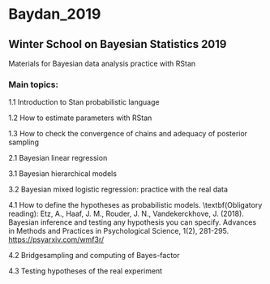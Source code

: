 # Baydan_2019
## Winter School on Bayesian Statistics 2019

Materials for Bayesian data analysis practice with RStan

### Main topics:

1.1 Introduction to Stan probabilistic language

1.2 How to estimate parameters with RStan

1.3 How to check the convergence of chains and adequacy of posterior sampling

2.1 Bayesian linear regression

3.1 Bayesian hierarchical models

3.2 Bayesian mixed logistic regression: practice with the real data

4.1 How to define the hypotheses as probabilistic models. \textbf(Obligatory reading): Etz, A., Haaf, J. M., Rouder, J. N., Vandekerckhove, J. (2018). Bayesian inference and testing any hypothesis you can specify. Advances in Methods and Practices in Psychological Science, 1(2), 281-295. https://psyarxiv.com/wmf3r/

4.2 Bridgesampling and computing of Bayes-factor

4.3 Testing hypotheses of the real experiment
